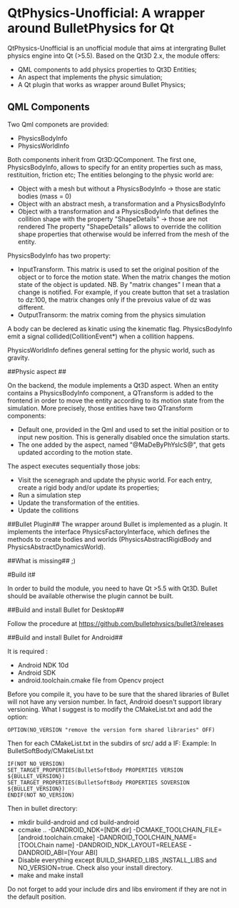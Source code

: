 # QtPhysics-Unofficial: A wrapper around BulletPhysics for Qt #
 
QtPhysics-Unofficial is an unofficial module that aims at intergrating Bullet physics engine into Qt (>5.5).
Based on the Qt3D 2.x, the module offers:

* QML components to add physics properties to Qt3D Entities;
* An aspect that implements the physic simulation;
* A Qt plugin that works as wrapper around Bullet Physics;

## QML Components ##

Two Qml componets are provided:

* PhysicsBodyInfo
* PhysicsWorldInfo

Both components inherit from Qt3D:QComponent. The first one, PhysicsBodyInfo, allows to specify for an entity properties such as mass, restituition, friction etc;
The entities belonging to the physic world are:
* Object with a mesh but without a PhysicsBodyInfo -> those are static bodies (mass = 0)
* Object with an abstract mesh, a transformation and a PhysicsBodyInfo
* Object with a transformation and a PhysicsBodyInfo that defines the collition shape with the property "ShapeDetails" ->  those are not rendered
The property "ShapeDetails" allows to override the collition shape properties that otherwise would be inferred from the mesh of the entity. 

PhysicsBodyInfo has two property:
* InputTransform. This matrix is used to set the original position of the object or to force the motion state. When the matrix changes the motion state of the object is updated. NB. By "matrix changes" I  mean that a change is notified. For example, if you create button that set a traslation to dz:100, the matrix changes only if the prevoius value of dz was different. 
* OutputTransorm: the matrix coming from the physics simulation

A body can be declered as kinatic using the kinematic flag.
PhysicsBodyInfo emit a signal collided(CollitionEvent*) when a collition happens.



PhysicsWorldInfo defines general setting for the physic world, such as gravity.

##Physic aspect ##

On the backend, the module implements a Qt3D aspect. When  an entity contains a PhysicsBodyInfo component, a QTransform is added to the frontend in order to move the entity according to its motion state from the simulation. More precisely, those entities have two QTransform components:

* Default one, provided in the Qml and used to set the initial position or to input new position. This is generally disabled once the simulation starts.
* The one added by the aspect, named "@MaDeByPhYsIcS@", that gets updated according to the motion state.

The aspect executes sequentially those jobs:

* Visit the scenegraph and update the physic world. For each entry, create a rigid body and/or update its properties;
* Run a simulation step
* Update the transformation of the entities.
* Update the collitions

##Bullet Plugin##
The wrapper around Bullet is implemented as a plugin. It implements the interface PhysicsFactoryInterface, which defines the methods to create 
bodies and worlds (PhysicsAbstractRigidBody and PhysicsAbstractDynamicsWorld).

##What is missing##
;)

#Build it#

In order to build the module, you need to have Qt >5.5 with Qt3D. Bullet should be available otherwise the plugin cannot be built.

##Build and install Bullet for Desktop##

Follow the procedure at 
https://github.com/bulletphysics/bullet3/releases

##Build and install Bullet for Android##

It is required :

* Android NDK 10d
* Android SDK
* android.toolchain.cmake file from Opencv project

Before you compile it, you have to be sure that the shared libraries of Bullet will not have any version number. In fact, Android doesn't support library versioning.
What I suggest is to modify the CMakeList.txt and add the option:

    OPTION(NO_VERSION "remove the version form shared libraries" OFF)

Then for each CMakeList.txt in the subdirs of src/ add a IF:
Example: In BulletSoftBody/CMakeList.txt 

	IF(NOT NO_VERSION)
	SET_TARGET_PROPERTIES(BulletSoftBody PROPERTIES VERSION ${BULLET_VERSION})
	SET_TARGET_PROPERTIES(BulletSoftBody PROPERTIES SOVERSION ${BULLET_VERSION})
	ENDIF(NOT NO_VERSION)


Then in bullet directory:
* mkdir build-android and cd build-android 
* ccmake .. -DANDROID_NDK=[NDK dir] -DCMAKE_TOOLCHAIN_FILE=[android.toolchain.cmake] -DANDROID_TOOLCHAIN_NAME=[TOOLChain name] -DANDROID_NDK_LAYOUT=RELEASE -DANDROID_ABI=[Your ABI]
* Disable everything except BUILD_SHARED_LIBS ,INSTALL_LIBS and NO_VERSION=true. Check also your install directory.
* make and make install 

Do not forget to add your include dirs and libs enviroment if they are not in the default position.


